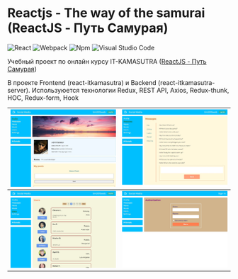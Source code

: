 # Reactjs - The way of the samurai (ReactJS - Путь Самурая)

<p>
<img alt="React" src="https://img.shields.io/badge/-React-61DAFB?style=flat-square&logo=react&logoColor=white">
<img alt="Webpack" src="https://img.shields.io/badge/-Webpack-8DD6F9?style=flat-square&logo=webpack&logoColor=white">
<img alt="Npm" src="https://img.shields.io/badge/-NPM-CB3837?style=flat-square&logo=npm&logoColor=white">
<img alt="Visual Studio Code" src="https://img.shields.io/badge/-VS Code-007ACC?style=flat-square&logo=visualstudiocode&logoColor=white">
</p>

Учебный проект по онлайн курсу IT-KAMASUTRA ([ReactJS - Путь Самурая](https://www.youtube.com/watch?v=gb7gMluAeao&list=PLcvhF2Wqh7DNVy1OCUpG3i5lyxyBWhGZ8))

В проекте Frontend (react-itkamasutra) и Backend (react-itkamasutra-server). Используюется технологии Redux, REST API, Axios, Redux-thunk, HOC, Redux-form, Hook

![Alt Text 1](01.jpg) | ![Alt Text 2](02.jpg)
---|---
![Alt Text 3](03.jpg) | ![Alt Text 4](04.jpg)
